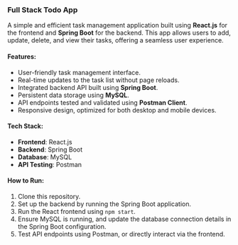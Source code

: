 ### **Full Stack Todo App**
A simple and efficient task management application built using **React.js** for the frontend and **Spring Boot** for the backend. This app allows users to add, update, delete, and view their tasks, offering a seamless user experience.

#### **Features**:
- User-friendly task management interface.
- Real-time updates to the task list without page reloads.
- Integrated backend API built using **Spring Boot**.
- Persistent data storage using **MySQL**.
- API endpoints tested and validated using **Postman Client**.
- Responsive design, optimized for both desktop and mobile devices.

#### **Tech Stack**:
- **Frontend**: React.js
- **Backend**: Spring Boot
- **Database**: MySQL
- **API Testing**: Postman

#### **How to Run**:
1. Clone this repository.
2. Set up the backend by running the Spring Boot application.
3. Run the React frontend using `npm start`.
4. Ensure MySQL is running, and update the database connection details in the Spring Boot configuration.
5. Test API endpoints using Postman, or directly interact via the frontend.
